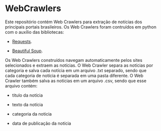 # WebCrawlers
Este repositório contém Web Crawlers para extração de notícias dos principais portais brasileiros. Os Web Crawlers foram contruídos em python com o auxílio das bibliotecas: 

- [Requests](http://docs.python-requests.org/en/master/).

- [Beautiful Soup](https://www.crummy.com/software/BeautifulSoup/bs4/doc/).

Os Web Crawlers construídos navegam automaticamente pelos sites selecionados e extraem as notícias. O Web Crawler separa as notícias por categoria e salva cada notícia em um arquivo .txt separado, sendo que cada categoria de notícia é separada em uma pasta diferente. O Web Crawler também salva as notícias em um arquivo .csv, sendo que esse arquivo contém:

+ titulo da notícia

+ texto da notícia

+ categoria da noticia

+ data de publicação da notícia
